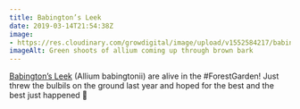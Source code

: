 ```yaml
---
title: Babington’s Leek
date: 2019-03-14T21:54:38Z
image: 
- https://res.cloudinary.com/growdigital/image/upload/v1552584217/babingtons-046C0643.jpg
imageAlt: Green shoots of allium coming up through brown bark
---
```


[Babington’s Leek](https://pfaf.org/user/plant.aspx?latinname=Allium+ampeloprasum+babingtonii) (Allium babingtonii) are alive in the #ForestGarden! Just threw the bulbils on the ground last year and hoped for the best and the best just happened 🙂
